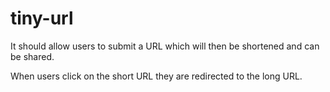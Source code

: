 # tiny-url

It should allow users to submit a URL which will then be shortened and can be shared.

When users click on the short URL they are redirected to the long URL.

